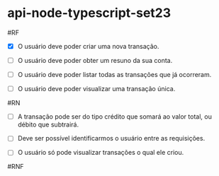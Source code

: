 # api-node-typescript-set23


#RF

- [x] O usuário deve poder criar uma nova transação.
- [ ] O usuário deve poder obter um resuno da sua conta.
- [ ] O usuário deve poder listar todas as transações que já ocorreram.
- [ ] O usuário deve poder visualizar uma transação única.


#RN

- [ ] A transação pode ser do tipo crédito que somará ao valor total, ou débito que subtrairá.
- [ ] Deve ser possível identificarmos o usuário entre as requisições.
- [ ] O usuário só pode visualizar transações o qual ele criou.


#RNF
